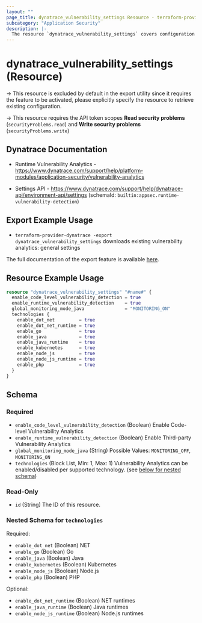 ```yaml
---
layout: ""
page_title: dynatrace_vulnerability_settings Resource - terraform-provider-dynatrace"
subcategory: "Application Security"
description: |-
  The resource `dynatrace_vulnerability_settings` covers configuration for vulnerability analytics: general settings
---
```


# dynatrace_vulnerability_settings (Resource)

-> This resource is excluded by default in the export utility since it requires the feature to be activated, please explicitly specify the resource to retrieve existing configuration.

-> This resource requires the API token scopes **Read security problems** (`securityProblems.read`) and **Write security problems** (`securityProblems.write`)

## Dynatrace Documentation

- Runtime Vulnerability Analytics - https://www.dynatrace.com/support/help/platform-modules/application-security/vulnerability-analytics

- Settings API - https://www.dynatrace.com/support/help/dynatrace-api/environment-api/settings (schemaId: `builtin:appsec.runtime-vulnerability-detection`)

## Export Example Usage

- `terraform-provider-dynatrace -export dynatrace_vulnerability_settings` downloads existing vulnerability analytics: general settings

The full documentation of the export feature is available [here](https://registry.terraform.io/providers/dynatrace-oss/dynatrace/latest/docs/guides/export-v2).

## Resource Example Usage

```terraform
resource "dynatrace_vulnerability_settings" "#name#" {
  enable_code_level_vulnerability_detection = true
  enable_runtime_vulnerability_detection    = true
  global_monitoring_mode_java               = "MONITORING_ON"
  technologies {
    enable_dot_net         = true
    enable_dot_net_runtime = true
    enable_go              = true
    enable_java            = true
    enable_java_runtime    = true
    enable_kubernetes      = true
    enable_node_js         = true
    enable_node_js_runtime = true
    enable_php             = true
  }
}
```

<!-- schema generated by tfplugindocs -->
## Schema

### Required

- `enable_code_level_vulnerability_detection` (Boolean) Enable Code-level Vulnerability Analytics
- `enable_runtime_vulnerability_detection` (Boolean) Enable Third-party Vulnerability Analytics
- `global_monitoring_mode_java` (String) Possible Values: `MONITORING_OFF`, `MONITORING_ON`
- `technologies` (Block List, Min: 1, Max: 1) Vulnerability Analytics can be enabled/disabled per supported technology. (see [below for nested schema](#nestedblock--technologies))

### Read-Only

- `id` (String) The ID of this resource.

<a id="nestedblock--technologies"></a>
### Nested Schema for `technologies`

Required:

- `enable_dot_net` (Boolean) NET
- `enable_go` (Boolean) Go
- `enable_java` (Boolean) Java
- `enable_kubernetes` (Boolean) Kubernetes
- `enable_node_js` (Boolean) Node.js
- `enable_php` (Boolean) PHP

Optional:

- `enable_dot_net_runtime` (Boolean) NET runtimes
- `enable_java_runtime` (Boolean) Java runtimes
- `enable_node_js_runtime` (Boolean) Node.js runtimes
 